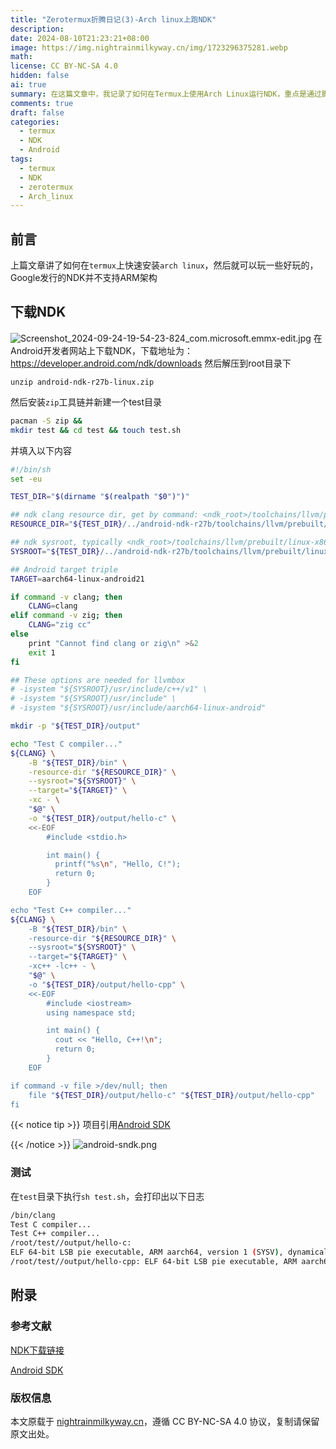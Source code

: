```yaml
---
title: "Zerotermux折腾日记(3)-Arch linux上跑NDK"
description: 
date: 2024-08-10T21:23:21+08:00
image: https://img.nightrainmilkyway.cn/img/1723296375281.webp
math: 
license: CC BY-NC-SA 4.0
hidden: false
ai: true
summary: 在这篇文章中，我记录了如何在Termux上使用Arch Linux运行NDK，重点是通过脚本测试C和C++编译器的执行，确保成功生成并验证了适用于ARM架构的二进制文件
comments: true
draft: false
categories:
  - termux
  - NDK
  - Android
tags:
  - termux
  - NDK
  - zerotermux
  - Arch_linux
---
```


## 前言
上篇文章讲了如何在`termux`上快速安装`arch linux`，然后就可以玩一些好玩的，Google发行的NDK并不支持ARM架构

## 下载NDK
![Screenshot_2024-09-24-19-54-23-824_com.microsoft.emmx-edit.jpg](https://img.nightrainmilkyway.cn/img/Screenshot_2024-09-24-19-54-23-824_com.microsoft.emmx-edit.jpg)
在Android开发者网站上下载NDK，下载地址为：https://developer.android.com/ndk/downloads
然后解压到root目录下
```
unzip android-ndk-r27b-linux.zip
```

然后安装`zip`工具链并新建一个test目录
```sh
pacman -S zip &&
mkdir test && cd test && touch test.sh
```

并填入以下内容
```sh
#!/bin/sh
set -eu

TEST_DIR="$(dirname "$(realpath "$0")")"

## ndk clang resource dir, get by command: <ndk_root>/toolchains/llvm/prebuilt/linux-x86_64/bin/clang --print-resource-dir
RESOURCE_DIR="${TEST_DIR}/../android-ndk-r27b/toolchains/llvm/prebuilt/linux-x86_64/lib/clang/18/"

## ndk sysroot, typically <ndk_root>/toolchains/llvm/prebuilt/linux-x86_64/sysroot/
SYSROOT="${TEST_DIR}/../android-ndk-r27b/toolchains/llvm/prebuilt/linux-x86_64/sysroot/"

## Android target triple
TARGET=aarch64-linux-android21

if command -v clang; then
	CLANG=clang
elif command -v zig; then
	CLANG="zig cc"
else
	print "Cannot find clang or zig\n" >&2
	exit 1
fi

## These options are needed for llvmbox
# -isystem "${SYSROOT}/usr/include/c++/v1" \
# -isystem "${SYSROOT}/usr/include" \
# -isystem "${SYSROOT}/usr/include/aarch64-linux-android"

mkdir -p "${TEST_DIR}/output"

echo "Test C compiler..."
${CLANG} \
	-B "${TEST_DIR}/bin" \
	-resource-dir "${RESOURCE_DIR}" \
	--sysroot="${SYSROOT}" \
	--target="${TARGET}" \
	-xc - \
	"$@" \
	-o "${TEST_DIR}/output/hello-c" \
	<<-EOF
		#include <stdio.h>

		int main() {
		  printf("%s\n", "Hello, C!");
		  return 0;
		}
	EOF

echo "Test C++ compiler..."
${CLANG} \
	-B "${TEST_DIR}/bin" \
	-resource-dir "${RESOURCE_DIR}" \
	--sysroot="${SYSROOT}" \
	--target="${TARGET}" \
	-xc++ -lc++ - \
	"$@" \
	-o "${TEST_DIR}/output/hello-cpp" \
	<<-EOF
		#include <iostream>
		using namespace std;

		int main() {
		  cout << "Hello, C++!\n";
		  return 0;
		}
	EOF

if command -v file >/dev/null; then
	file "${TEST_DIR}/output/hello-c" "${TEST_DIR}/output/hello-cpp"
fi


```

{{< notice tip >}}
项目引用[Android SDK](https://github.com/zongou/android-sndk/blob/main/android-toolchain.sh)

{{< /notice  >}}
![android-sndk.png](https://img.nightrainmilkyway.cn/img/android-sndk.png)
### 测试
在`test`目录下执行`sh test.sh`，会打印出以下日志
```sh
/bin/clang                                
Test C compiler...                                        
Test C++ compiler...                                
/root/test//output/hello-c:
ELF 64-bit LSB pie executable, ARM aarch64, version 1 (SYSV), dynamically linked, interpreter /system/bin/linker64, BuildID[xxHash]=10df539d438a8009, not stripped   
/root/test//output/hello-cpp: ELF 64-bit LSB pie executable, ARM aarch64, version 1 (SYSV), dynamically linked, interpreter /system/bin/linker64, BuildID[xxHash]=8ce9c24e480bcc9d, not stripped   
```



## 附录

### 参考文献
[NDK下载链接](https://developer.android.google.cn/ndk/downloads?hl=zh-cn)

[Android SDK](https://github.com/zongou/android-sndk/blob/main/android-toolchain.sh)
### 版权信息


本文原载于 [nightrainmilkyway.cn](https://nightrainmilkyway.cn)，遵循 CC BY-NC-SA 4.0 协议，复制请保留原文出处。
